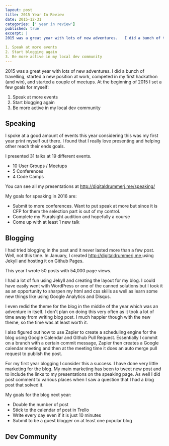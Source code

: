 ```yaml
---
layout: post
title: 2015 Year In Review 
date: 2015-12-31
categories: [' year in review']
published: true
excerpt: |
2015 was a great year with lots of new adventures.   I did a bunch of travelling, started a new position at work, competed in my first hackathon (and win), and started a couple of meetups.  At the beginning of 2015 I set a few goals for myself: 

1. Speak at more events 
2. Start blogging again
3. Be more active in my local dev community
---
```

2015 was a great year with lots of new adventures.   I did a bunch of travelling, started a new position at work, competed in my first hackathon (and win), and started a couple of meetups.  At the beginning of 2015 I set a few goals for myself: 

1. Speak at more events 
2. Start blogging again
3. Be more active in my local dev community

## Speaking 

I spoke at a good amount of events this year considering this was my first year print myself out there.   I found that I really love presenting and helping other reach their ends goals.  

I presented 31 talks at 19 different events.  

* 10 User Groups / Meetups
* 5 Conferences
* 4 Code Camps 

You can see all my  presentations at [http://digitaldrummerj.me/speaking/ ](http://digitaldrummerj.me/speaking/)

My goals for speaking in 2016 are:

* Submit to more conferences.  Want to put speak at more but since it is CFP for them the selection part is out of my control.
* Complete my Pluralsight audition and hopefully a course
* Come up with at least 1 new talk

## Blogging 

I had tried blogging in the past and it never lasted more than a few post.  Well, not this time.  In January, I created [http://digitaldrummerj.me ](http://digitaldrummerj.me ) using Jekyll and hosting it on Github Pages.  

This year I wrote 50 posts with 54,000 page views.  

I had a lot of fun using Jekyll and creating the layout for my blog.  I could have easily went with WordPress or one of the canned solutions but I took it as an opportunity to sharpen my html and css skills as well as learn some new things like using Google Analytics and Disqus.  

I even redid the theme for the blog in the middle of the year which was an adventure in itself.  I don't plan on doing this very often as it took a lot of time away from writing blog post.  I  much happier though with the new theme, so the time was at least worth it. 

I also figured out how to use Zapier to create a scheduling engine for the blog using Google Calendar and Github Pull Request.  Essentially I commit on a branch with a certain commit message, Zapier then creates a Google calendar meeting  and then at the meeting time it does an auto merge pull request to publish the post.  

For my first year blogging I consider this a success.  I have done very little marketing for the blog.  My main marketing has been to tweet new post and to include the links to my presentations on the speaking page.  As well I did post comment to various places when I saw a question that I had a blog post that solved it. 

My goals for the blog next year:

* Double the number of post
* Stick to the calendar of post in Trello
* Write every day even if it is just 10 minutes
* Submit  to be a guest blogger on at least one popular blog

## Dev Community



